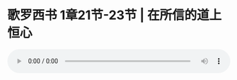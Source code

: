 # 歌罗西书 1章21节-23节 | 在所信的道上恒心

<audio style="width: 100%;" preload="false" controls controlslist="nodownload"><source src="https://file.simai.life/audio/mp3/2019/191027_005.mp3" type="audio/mpeg">Your browser does not support the audio element.</audio>
